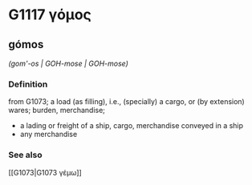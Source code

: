 # G1117 γόμος

## gómos

_(gom'-os | GOH-mose | GOH-mose)_

### Definition

from G1073; a load (as filling), i.e., (specially) a cargo, or (by extension) wares; burden, merchandise; 

- a lading or freight of a ship, cargo, merchandise conveyed in a ship
- any merchandise

### See also

[[G1073|G1073 γέμω]]
